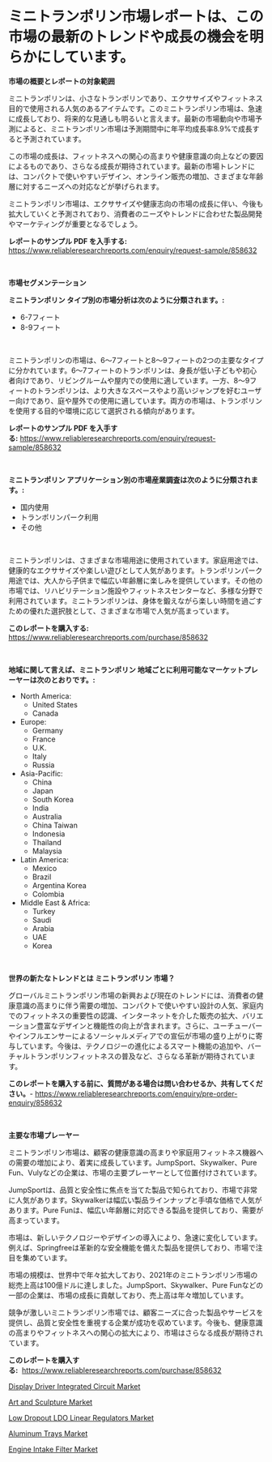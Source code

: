 <p><h1>ミニトランポリン市場レポートは、この市場の最新のトレンドや成長の機会を明らかにしています。</h1></p><p><strong>市場の概要とレポートの対象範囲</strong></p>
<p><p>ミニトランポリンは、小さなトランポリンであり、エクササイズやフィットネス目的で使用される人気のあるアイテムです。このミニトランポリン市場は、急速に成長しており、将来的な見通しも明るいと言えます。最新の市場動向や市場予測によると、ミニトランポリン市場は予測期間中に年平均成長率8.9%で成長すると予測されています。</p><p>この市場の成長は、フィットネスへの関心の高まりや健康意識の向上などの要因によるものであり、さらなる成長が期待されています。最新の市場トレンドには、コンパクトで使いやすいデザイン、オンライン販売の増加、さまざまな年齢層に対するニーズへの対応などが挙げられます。</p><p>ミニトランポリン市場は、エクササイズや健康志向の市場の成長に伴い、今後も拡大していくと予測されており、消費者のニーズやトレンドに合わせた製品開発やマーケティングが重要となるでしょう。</p></p>
<p><strong>レポートのサンプル PDF を入手する:</strong> <a href="https://www.reliableresearchreports.com/enquiry/request-sample/858632">https://www.reliableresearchreports.com/enquiry/request-sample/858632</a></p>
<p>&nbsp;</p>
<p><strong>市場セグメンテーション</strong></p>
<p><strong>ミニトランポリン タイプ別の市場分析は次のように分類されます。:</strong></p>
<p><ul><li>6-7フィート</li><li>8-9フィート</li></ul></p>
<p>&nbsp;</p>
<p><p>ミニトランポリンの市場は、6〜7フィートと8〜9フィートの2つの主要なタイプに分かれています。6〜7フィートのトランポリンは、身長が低い子どもや初心者向けであり、リビングルームや屋内での使用に適しています。一方、8〜9フィートのトランポリンは、より大きなスペースやより高いジャンプを好むユーザー向けであり、庭や屋外での使用に適しています。両方の市場は、トランポリンを使用する目的や環境に応じて選択される傾向があります。</p></p>
<p><strong>レポートのサンプル PDF を入手する:</strong>&nbsp;<a href="https://www.reliableresearchreports.com/enquiry/request-sample/858632">https://www.reliableresearchreports.com/enquiry/request-sample/858632</a></p>
<p>&nbsp;</p>
<p><strong> ミニトランポリン アプリケーション別の市場産業調査は次のように分類されます。:</strong></p>
<p><ul><li>国内使用</li><li>トランポリンパーク利用</li><li>その他</li></ul></p>
<p>&nbsp;</p>
<p><p>ミニトランポリンは、さまざまな市場用途に使用されています。家庭用途では、健康的なエクササイズや楽しい遊びとして人気があります。トランポリンパーク用途では、大人から子供まで幅広い年齢層に楽しみを提供しています。その他の市場では、リハビリテーション施設やフィットネスセンターなど、多様な分野で利用されています。ミニトランポリンは、身体を鍛えながら楽しい時間を過ごすための優れた選択肢として、さまざまな市場で人気が高まっています。</p></p>
<p><strong>このレポートを購入する:</strong>&nbsp; <a href="https://www.reliableresearchreports.com/purchase/858632">https://www.reliableresearchreports.com/purchase/858632</a></p>
<p>&nbsp;</p>
<p><strong>地域に関して言えば、ミニトランポリン 地域ごとに利用可能なマーケットプレーヤーは次のとおりです。:</strong></p>
<p><ul>
    <li>
        North America:
        <ul>
            <li>United States</li>
            <li>Canada</li>
        </ul>
    </li>
    <li>
        Europe:
        <ul>
            <li>Germany</li>
            <li>France</li>
            <li>U.K.</li>
            <li>Italy</li>
            <li>Russia</li>
        </ul>
    </li>
    <li>
        Asia-Pacific:
        <ul>
            <li>China</li>
            <li>Japan</li>
            <li>South Korea</li>
            <li>India</li>
            <li>Australia</li>
            <li>China Taiwan</li>
            <li>Indonesia</li>
            <li>Thailand</li>
            <li>Malaysia</li>
        </ul>
    </li>
    <li>
        Latin America:
        <ul>
            <li>Mexico</li>
            <li>Brazil</li>
            <li>Argentina Korea</li>
            <li>Colombia</li>
        </ul>
    </li>
    <li>
        Middle East & Africa:
        <ul>
            <li>Turkey</li>
            <li>Saudi</li>
            <li>Arabia</li>
            <li>UAE</li>
            <li>Korea</li>
        </ul>
    </li>
    </ul></p>
<p>&nbsp;</p>
<p><strong>世界の新たなトレンドとは ミニトランポリン 市場？</strong></p>
<p><p>グローバルミニトランポリン市場の新興および現在のトレンドには、消費者の健康意識の高まりに伴う需要の増加、コンパクトで使いやすい設計の人気、家庭内でのフィットネスの重要性の認識、インターネットを介した販売の拡大、バリエーション豊富なデザインと機能性の向上が含まれます。さらに、ユーチューバーやインフルエンサーによるソーシャルメディアでの宣伝が市場の盛り上がりに寄与しています。今後は、テクノロジーの進化によるスマート機能の追加や、バーチャルトランポリンフィットネスの普及など、さらなる革新が期待されています。</p></p>
<p><strong>このレポートを購入する前に、質問がある場合は問い合わせるか、共有してください。</strong>- <a href="https://www.reliableresearchreports.com/enquiry/pre-order-enquiry/858632">https://www.reliableresearchreports.com/enquiry/pre-order-enquiry/858632</a></p>
<p>&nbsp;</p>
<p><strong>主要な市場プレーヤー</strong></p>
<p><p>ミニトランポリン市場は、顧客の健康意識の高まりや家庭用フィットネス機器への需要の増加により、着実に成長しています。JumpSport、Skywalker、Pure Fun、Vulyなどの企業は、市場の主要プレーヤーとして位置付けされています。</p><p>JumpSportは、品質と安全性に焦点を当てた製品で知られており、市場で非常に人気があります。Skywalkerは幅広い製品ラインナップと手頃な価格で人気があります。Pure Funは、幅広い年齢層に対応できる製品を提供しており、需要が高まっています。</p><p>市場は、新しいテクノロジーやデザインの導入により、急速に変化しています。例えば、Springfreeは革新的な安全機能を備えた製品を提供しており、市場で注目を集めています。</p><p>市場の規模は、世界中で年々拡大しており、2021年のミニトランポリン市場の総売上高は100億ドルに達しました。JumpSport、Skywalker、Pure Funなどの一部の企業は、市場の成長に貢献しており、売上高は年々増加しています。</p><p>競争が激しいミニトランポリン市場では、顧客ニーズに合った製品やサービスを提供し、品質と安全性を重視する企業が成功を収めています。今後も、健康意識の高まりやフィットネスへの関心の拡大により、市場はさらなる成長が期待されています。</p></p>
<p><strong>このレポートを購入する:</strong>&nbsp;&nbsp;<a href="https://www.reliableresearchreports.com/purchase/858632">https://www.reliableresearchreports.com/purchase/858632</a></p>
<p><p><a href="https://issuu.com/reportprime-2/docs/display-driver-integrated-circuit-market-size-2030">Display Driver Integrated Circuit Market</a></p><p><a href="https://github.com/gulaimolin/Market-Research-Report-List-3/blob/main/art-and-sculpture-market.md">Art and Sculpture Market</a></p><p><a href="https://issuu.com/reportprime-2/docs/low-dropout-ldo-linear-regulators-market-size-2030">Low Dropout LDO Linear Regulators Market</a></p><p><a href="https://github.com/mauripalmi/Market-Research-Report-List-2/blob/main/aluminum-trays-market.md">Aluminum Trays Market</a></p><p><a href="https://sudsy-motorcycle-bbc.notion.site/Engine-Intake-Filter-Market-Insights-Market-Players-and-Forecast-Till-2031-9a9109ae20f6498da929877b8fc10243">Engine Intake Filter Market</a></p></p>